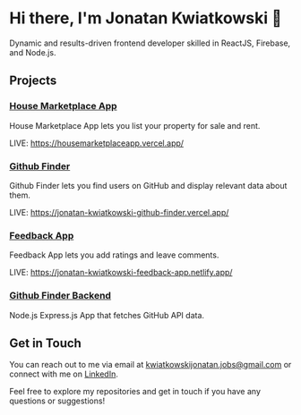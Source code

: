 # Hi there, I'm Jonatan Kwiatkowski 👋

Dynamic and results-driven frontend developer skilled in ReactJS, Firebase, and Node.js.

## Projects

### [House Marketplace App](https://github.com/Joniqs/housemarketplaceapp)

House Marketplace App lets you list your property for sale and rent.

LIVE: https://housemarketplaceapp.vercel.app/

### [Github Finder](https://github.com/Joniqs/github-finder)

Github Finder lets you find users on GitHub and display relevant data about them.

LIVE: https://jonatan-kwiatkowski-github-finder.vercel.app/

### [Feedback App](https://github.com/Joniqs/feedback-app)

Feedback App lets you add ratings and leave comments.

LIVE: https://jonatan-kwiatkowski-feedback-app.netlify.app/

### [Github Finder Backend](https://github.com/Joniqs/github-finder-backend)

Node.js Express.js App that fetches GitHub API data.

## Get in Touch

You can reach out to me via email at [kwiatkowskijonatan.jobs@gmail.com](mailto:kwiatkowskijonatan.jobs@gmail.com) or connect with me on [LinkedIn](https://www.linkedin.com/in/jonatan-kwiatkowski-9824a6217/).

Feel free to explore my repositories and get in touch if you have any questions or suggestions!
